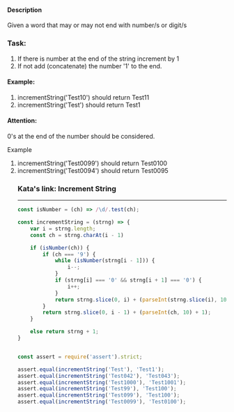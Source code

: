 <h4>Description</h4>
<p>Given a word that may or may not end with number/s or digit/s</p>

<h3>Task:</h3>
<ol>
<li>If there is number at the end of the string increment by 1 </li>
<li> If not add (concatenate) the number '1' to the end. </li>
</ol>

<h4>Example:</h4> 
<ol>
<li>incrementString('Test10') should return Test11 </li>
<li>incrementString('Test') should return Test1</li>
</ol>

<h4>Attention: </h4>
<p> 0's at the end of the number should be considered. </p>

<p> Example
 <ol>
 <li>incrementString('Test0099') should return Test0100</li>
 <li>incrementString('Test0094') should return Test0095</li>
 </li>

<h3>Kata's link: Increment String </h3>
<hr />

```javascript
const isNumber = (ch) => /\d/.test(ch);

const incrementString = (strng) => {
    var i = strng.length;
    const ch = strng.charAt(i - 1)

    if (isNumber(ch)) {
        if (ch === '9') {
            while (isNumber(strng[i - 1])) {
                i--;
            }
            if (strng[i] === '0' && strng[i + 1] === '0') {
                i++;
            }
            return strng.slice(0, i) + (parseInt(strng.slice(i), 10) + 1);
        }
        return strng.slice(0, i - 1) + (parseInt(ch, 10) + 1);
    }

    else return strng + 1;
}


const assert = require('assert').strict;

assert.equal(incrementString('Test'), 'Test1');
assert.equal(incrementString('Test042'), 'Test043');
assert.equal(incrementString('Test1000'), 'Test1001');
assert.equal(incrementString('Test99'), 'Test100');
assert.equal(incrementString('Test099'), 'Test100');
assert.equal(incrementString('Test0099'), 'Test0100');
```